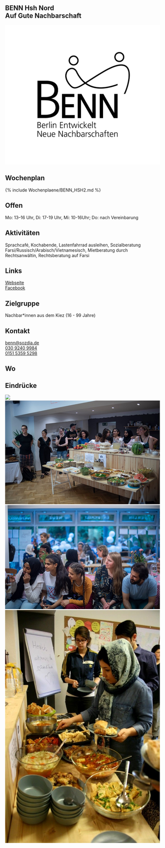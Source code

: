 ## BENN Hsh Nord<br>Auf Gute Nachbarschaft
<img id="topmedia" src="/Begegnungen/Images/BENN/logo.jpg" />

## Wochenplan
<!--{% include Wochenplaene/BENN_HSH.md %}//-->
{% include Wochenplaene/BENN_HSH2.md %}

## Offen
Mo: 13–16 Uhr, Di: 17-19 Uhr, Mi: 10-16Uhr; Do: nach Vereinbarung

## Aktivitäten
<p id="activities">
Sprachcafé, Kochabende, Lastenfahrrad ausleihen, Sozialberatung Farsi/Russisch/Arabisch/Vietnamesisch, Mietberatung durch Rechtsanwältin, Rechtsberatung auf Farsi
</p>

## Links
<a class="external_link" target="_blank" href="http://www.benn-hohenschoenhausen.de">Webseite</a><br>
<a class="external_link" target="_blank" href="http://www.facebook.com/BENNHSHNORD">Facebook</a>

## Zielgruppe
Nachbar*innen aus dem Kiez (16 - 99 Jahre)

## Kontakt
[benn@sozdia.de](mailto:benn@sozdia.de)<br>
<a href="tel:+493092409984">030 9240 9984</a><br>
<a href="mobil:+4915153595298">0151 5359 5298</a>

## Wo
<div id="gmap"></div>
<script>window.onload = showMap('Warnitzer Str. 14, 13057, Berlin', 0, 'gmap_mini')</script>

## Eindrücke
<div>
  <img src="Images/BENN/1.jpg" />
  <img src="Images/BENN/2.jpg" />
  <img src="Images/BENN/3.jpg" />
  <img src="Images/BENN/4.jpg" />
</div>

